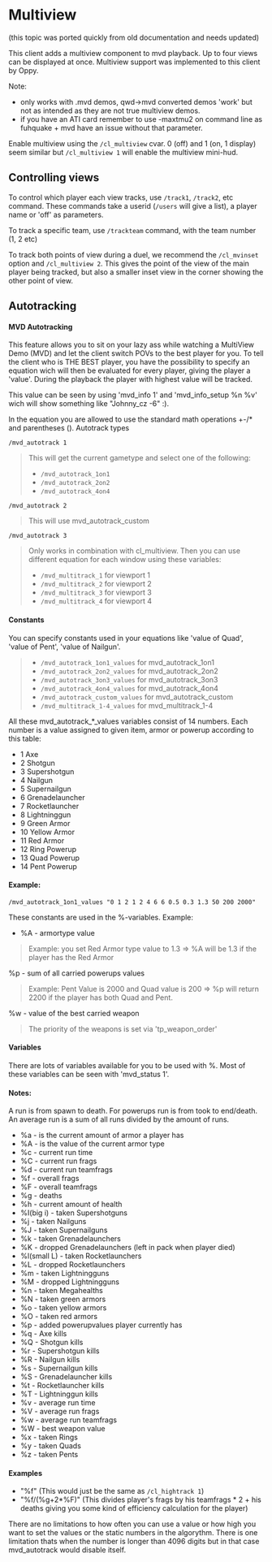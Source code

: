 ---
---

# Multiview

(this topic was ported quickly from old documentation and needs updated)

This client adds a multiview component to mvd playback. Up to four views can be displayed at once. Multiview support was implemented to this client by Oppy.

Note:

- only works with .mvd demos, qwd->mvd converted demos 'work' but not as intended as they are not true multiview demos.
- if you have an ATI card remember to use -maxtmu2 on command line as fuhquake + mvd have an issue without that parameter.

Enable multiview using the `/cl_multiview` cvar.  0 (off) and 1 (on, 1 display) seem similar but `/cl_multiview 1` will enable the multiview mini-hud.

## Controlling views

To control which player each view tracks, use `/track1`, `/track2`, etc command.  These commands take a userid (`/users` will give a list), a player name or 'off' as parameters.

To track a specific team, use `/trackteam` command, with the team number (1, 2 etc)

To track both points of view during a duel, we recommend the `/cl_mvinset` option and `/cl_multiview 2`.  This gives the point of the view of the main player being tracked, but also a smaller inset view in the corner showing the other point of view.

## Autotracking

#### MVD Autotracking

This feature allows you to sit on your lazy ass while watching a MultiView Demo (MVD) and let the client switch POVs to the best player for you. To tell the client who is THE BEST player, you have the possibility to specify an equation wich will then be evaluated for every player, giving the player a 'value'. During the playback the player with highest value will be tracked.

This value can be seen by using 'mvd_info 1' and 'mvd_info_setup %n %v' wich will show something like "Johnny_cz -6" :).

In the equation you are allowed to use the standard math operations +-/* and parentheses ().
Autotrack types

`/mvd_autotrack 1`

> This will get the current gametype and select one of the following:
> - `/mvd_autotrack_1on1`
> - `/mvd_autotrack_2on2`
> - `/mvd_autotrack_4on4`

`/mvd_autotrack 2`

> This will use mvd_autotrack_custom

`/mvd_autotrack 3`

> Only works in combination with cl_multiview. Then you can use different equation for each window using these variables:
> - `/mvd_multitrack_1` for viewport 1
> - `/mvd_multitrack_2` for viewport 2
> - `/mvd_multitrack_3` for viewport 3
> - `/mvd_multitrack_4` for viewport 4

#### Constants

You can specify constants used in your equations like 'value of Quad',
'value of Pent', 'value of Nailgun'.

> - `/mvd_autotrack_1on1_values` for mvd_autotrack_1on1
> - `/mvd_autotrack_2on2_values` for mvd_autotrack_2on2
> - `/mvd_autotrack_3on3_values` for mvd_autotrack_3on3
> - `/mvd_autotrack_4on4_values` for mvd_autotrack_4on4
> - `/mvd_autotrack_custom_values` for mvd_autotrack_custom
> - `/mvd_multitrack_1-4_values` for mvd_multitrack_1-4

All these mvd_autotrack_*_values variables consist of 14 numbers.
Each number is a value assigned to given item, armor or powerup according to this table:

- 1	Axe
- 2	Shotgun
- 3	Supershotgun
- 4	Nailgun
- 5	Supernailgun
- 6	Grenadelauncher
- 7	Rocketlauncher
- 8	Lightninggun
- 9	Green Armor
- 10 Yellow Armor
- 11 Red Armor
- 12 Ring Powerup
- 13 Quad Powerup
- 14 Pent Powerup

#### Example:

`/mvd_autotrack_1on1_values "0 1 2 1 2 4 6 6 0.5 0.3 1.3 50 200 2000"`

These constants are used in the %-variables. Example:

- %A - armortype value
> Example: you set Red Armor type value to 1.3 => %A will be 1.3 if the player has the Red Armor

%p - sum of all carried powerups values
> Example: Pent Value is 2000 and Quad value is 200 => %p will return 2200 if the player has both Quad and Pent.

%w - value of the best carried weapon
> The priority of the weapons is set via 'tp_weapon_order'

#### Variables

There are lots of variables available for you to be used with %. Most of these variables can be seen with 'mvd_status 1'.

#### Notes:

A run is from spawn to death.
For powerups run is from took to end/death.
An average run is a sum of all runs divided by the amount of runs.

- %a -  is the current amount of armor a player has
- %A	- is the value of the current armor type
- %c	- current run time
- %C	- current run frags
- %d	- current run teamfrags
- %f	- overall frags
- %F	- overall teamfrags
- %g	- deaths
- %h	- current amount of health
- %I(big i)	- taken Supershotguns
- %j	- taken Nailguns
- %J	- taken Supernailguns
- %k	- taken Grenadelaunchers
- %K	- dropped Grenadelaunchers (left in pack when player died)
- %l(small L)	- taken Rocketlaunchers
- %L	- dropped Rocketlaunchers
- %m	- taken Lightningguns
- %M	- dropped Lightningguns
- %n	- taken Megahealths
- %N	- taken green armors
- %o	- taken yellow armors
- %O	- taken red armors
- %p	- added powerupvalues player currently has
- %q	- Axe kills
- %Q	- Shotgun kills
- %r	- Supershotgun kills
- %R	- Nailgun kills
- %s	- Supernailgun kills
- %S	- Grenadelauncher kills
- %t	- Rocketlauncher kills
- %T	- Lightninggun kills
- %v	- average run time	
- %V	- average run frags
- %w	- average run teamfrags
- %W	- best weapon value
- %x	- taken Rings
- %y	- taken Quads
- %z	- taken Pents

#### Examples

- "%f" (This would just be the same as `/cl_hightrack 1`)
- "%f/(%g+2*%F)" (This divides player's frags by his teamfrags * 2 + his deaths giving you some kind of efficiency calculation for the player)

There are no limitations to how often you can use a value or how high you want to set the values or the static numbers in the algorythm. There is one limitation thats when the number is longer than 4096 digits but in that case mvd_autotrack would disable itself.

